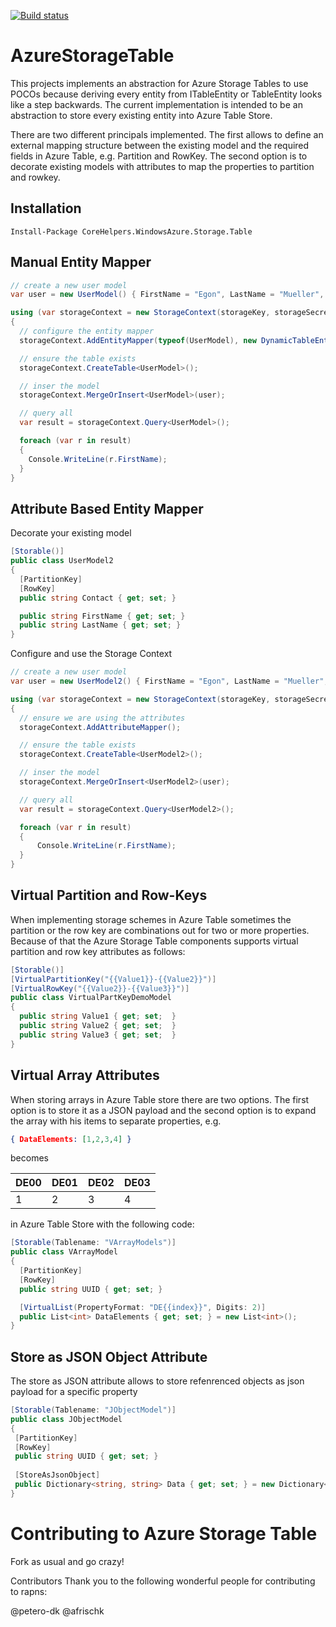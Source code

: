 [![Build status](https://ci.appveyor.com/api/projects/status/egop18jxjsfiublg?svg=true)](https://ci.appveyor.com/project/dei79/azurestoragetable)

# AzureStorageTable
This projects implements an abstraction for Azure Storage Tables to use POCOs because deriving every entity 
from ITableEntity or TableEntity looks like a step backwards. The current implementation is intended to be an 
abstraction to store every existing entity into Azure Table Store.

There are two different principals implemented. The first allows to define an external mapping structure between 
the existing model and the required fields in Azure Table, e.g. Partition and RowKey. The second option is to 
decorate existing  models with attributes to map the properties to partition and rowkey.

## Installation

```
Install-Package CoreHelpers.WindowsAzure.Storage.Table
```

## Manual Entity Mapper

```csharp
// create a new user model
var user = new UserModel() { FirstName = "Egon", LastName = "Mueller", Contact = "em@acme.org" };

using (var storageContext = new StorageContext(storageKey, storageSecret))
{
  // configure the entity mapper
  storageContext.AddEntityMapper(typeof(UserModel), new DynamicTableEntityMapper() { TableName = "UserProfiles", PartitionKeyPropery = "Contact", RowKeyProperty = "Contact" });

  // ensure the table exists
  storageContext.CreateTable<UserModel>();

  // inser the model
  storageContext.MergeOrInsert<UserModel>(user);

  // query all
  var result = storageContext.Query<UserModel>();

  foreach (var r in result)
  {
    Console.WriteLine(r.FirstName);
  }
}
```

## Attribute Based Entity Mapper

Decorate your existing model 
```csharp
[Storable()]
public class UserModel2
{                       
  [PartitionKey]
  [RowKey]
  public string Contact { get; set; }

  public string FirstName { get; set; } 
  public string LastName { get; set; }                		
}
```

Configure and use the Storage Context
```csharp
// create a new user model
var user = new UserModel2() { FirstName = "Egon", LastName = "Mueller", Contact = "em@acme.org" };            

using (var storageContext = new StorageContext(storageKey, storageSecret))
{
  // ensure we are using the attributes
  storageContext.AddAttributeMapper();

  // ensure the table exists
  storageContext.CreateTable<UserModel2>();

  // inser the model
  storageContext.MergeOrInsert<UserModel2>(user);

  // query all
  var result = storageContext.Query<UserModel2>();

  foreach (var r in result)
  {
      Console.WriteLine(r.FirstName);
  }
}
```

## Virtual Partition and Row-Keys
When implementing storage schemes in Azure Table sometimes the partition or the row key are combinations out for two or more properties. Because of that the Azure Storage Table components supports virtual partition and row key attributes as follows:

```csharp
[Storable()]
[VirtualPartitionKey("{{Value1}}-{{Value2}}")]
[VirtualRowKey("{{Value2}}-{{Value3}}")]
public class VirtualPartKeyDemoModel
{
  public string Value1 { get; set;  }
  public string Value2 { get; set;  }				
  public string Value3 { get; set;  }
}
 ```

## Virtual Array Attributes
When storing arrays in Azure Table store there are two options. The first option is to store it as a JSON payload and the second option is to expand the array with his items to separate properties, e.g.

```json
{ DataElements: [1,2,3,4] }
```

becomes 

| DE00 | DE01 | DE02 | DE03 |
| --- | --- | --- | --- |
| 1 | 2 | 3 | 4 |

in Azure Table Store with the following code: 

```csharp
[Storable(Tablename: "VArrayModels")]
public class VArrayModel
{
  [PartitionKey]
  [RowKey]
  public string UUID { get; set; }

  [VirtualList(PropertyFormat: "DE{{index}}", Digits: 2)]
  public List<int> DataElements { get; set; } = new List<int>();
}
```

## Store as JSON Object Attribute
The store as JSON attribute allows to store refenrenced objects as json payload for a specific property
 
```csharp 
[Storable(Tablename: "JObjectModel")]
public class JObjectModel
{
 [PartitionKey]
 [RowKey]
 public string UUID { get; set; }
 
 [StoreAsJsonObject]
 public Dictionary<string, string> Data { get; set; } = new Dictionary<string, string>();
}
```

# Contributing to Azure Storage Table
Fork as usual and go crazy!

Contributors
Thank you to the following wonderful people for contributing to rapns:

@petero-dk
@afrischk
